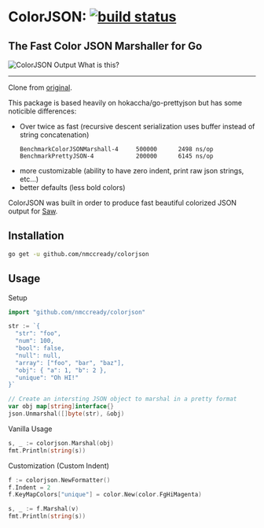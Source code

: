 # ColorJSON: [![build status][travis-image]][travis-url]

## The Fast Color JSON Marshaller for Go

![ColorJSON Output](https://i.imgur.com/pLtCXhb.png)
What is this?

---

Clone from [original](http://github.com/TylerBrock/colorjson).

This package is based heavily on hokaccha/go-prettyjson but has some noticible differences:

- Over twice as fast (recursive descent serialization uses buffer instead of string concatenation)
  ```
  BenchmarkColorJSONMarshall-4     500000      2498 ns/op
  BenchmarkPrettyJSON-4            200000      6145 ns/op
  ```
- more customizable (ability to have zero indent, print raw json strings, etc...)
- better defaults (less bold colors)

ColorJSON was built in order to produce fast beautiful colorized JSON output for [Saw](http://github.com/TylerBrock/saw).

## Installation

```sh
go get -u github.com/nmccready/colorjson
```

## Usage

Setup

```go
import "github.com/nmccready/colorjson"

str := `{
  "str": "foo",
  "num": 100,
  "bool": false,
  "null": null,
  "array": ["foo", "bar", "baz"],
  "obj": { "a": 1, "b": 2 },
  "unique": "Oh HI!"
}`

// Create an intersting JSON object to marshal in a pretty format
var obj map[string]interface{}
json.Unmarshal([]byte(str), &obj)
```

Vanilla Usage

```go
s, _ := colorjson.Marshal(obj)
fmt.Println(string(s))
```

Customization (Custom Indent)

```go
f := colorjson.NewFormatter()
f.Indent = 2
f.KeyMapColors["unique"] = color.New(color.FgHiMagenta)

s, _ := f.Marshal(v)
fmt.Println(string(s))
```

[travis-image]: https://img.shields.io/travis/nmccready/colorjson.svg
[travis-url]: https://travis-ci.org/nmccready/colorjson

